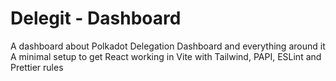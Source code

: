 # Delegit - Dashboard

A dashboard about Polkadot Delegation Dashboard and everything around it
A minimal setup to get React working in Vite with Tailwind, PAPI, ESLint and Prettier rules
